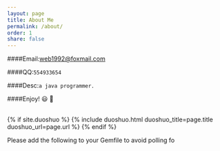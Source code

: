```yaml
---
layout: page
title: About Me
permalink: /about/
order: 1
share: false
---
```


<!--
####Email:<a href="mailto:erxiaoniu@gmail.com">erxiaoniu@gmail.com</a>
-->
####Email:<a href="mailto:web1992@foxmail.com">web1992@foxmail.com</a>

####QQ:`554933654` <br/>

####Desc:`a java programmer.` <br/>

####Enjoy! :smiley: :gift_heart:

<br/>
{% if site.duoshuo %}
{% include duoshuo.html duoshuo_title=page.title  duoshuo_url=page.url %}
{% endif %}


  Please add the following to your Gemfile to avoid polling fo